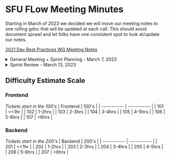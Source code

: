# SFU FLow Meeting Minutes

Starting in March of 2023 we decided we will move our meeting notes to one rolling gdoc that will be updated at each call. This should avoid document sprawl and let folks have one consistent spot to look at/update our notes.

[2021 Dev Best Practices WG Meeting Notes](https://docs.google.com/document/d/1sJhaZxG_9Wb2Sg6a4KxqnIvo_to5OkhMkbBk_7UqtEc/edit#)

<details>
 <summary>General Meeting + Sprint Planning - March 7, 2023</summary>

## Live Meeting Notes

<https://docs.google.com/document/d/1jVwX_ZInEtL8LYf7GDfEDtPztVuiECgKWCrIQGBZ_us/edit?usp=sharing>

## Overview

* Introduce members
* Tech Stack
* Ticket System
* Ticket Creation
* Assign tickets + learning
* Plan weekly Sprint Planning/Review meetings
* Branding/Brand System

## New Meeting Day & time

Sprint Review Meeting ~ Monday, March 13th @ 6:30pm

~~We now meet every ...~~ Fill out LettuceMeet https://lettucemeet.com/l/mG01j to decide Sprint Planning + Review weekly meetings

## Quick status on in-flight tickets - (~2min each)

TBD

</details>

<details>
 <summary>Sprint Review - March 13, 2023</summary>

## Live Meeting Notes

<https://docs.google.com/document/d/1jVwX_ZInEtL8LYf7GDfEDtPztVuiECgKWCrIQGBZ_us/edit?usp=sharing>

## Overview

* Ticket Creation
* Where is everyone at and feeling
* Finalize time/date for weekly meetings

## New Meeting Day & time

We now meet every ...

## Quick status on in-flight tickets - (~2min each)

TBD

</details>

## Difficulty Estimate Scale

### Frontend
*Tickets start in the 100's*
|   Frontend   | 100's |
| ----------- | ----------- |
| 101   | =<1hr        |
| 102   | 1-2hrs       |
| 103   | 2-3hrs       |
| 104   | 3-4hrs       |
| 105   | 4-5hrs       |
| 106   | 5-6hrs       |
| 107   | <6hrs        |

### Backend
*Tickets start in the 200's*
|   Backend   | 200's |
| ----------- | ----------- |
| 201   | =<1hr        |
| 202   | 1-2hrs       |
| 203   | 2-3hrs       |
| 204   | 3-4hrs       |
| 205   | 4-5hrs       |
| 206   | 5-6hrs       |
| 207   | <6hrs        |

